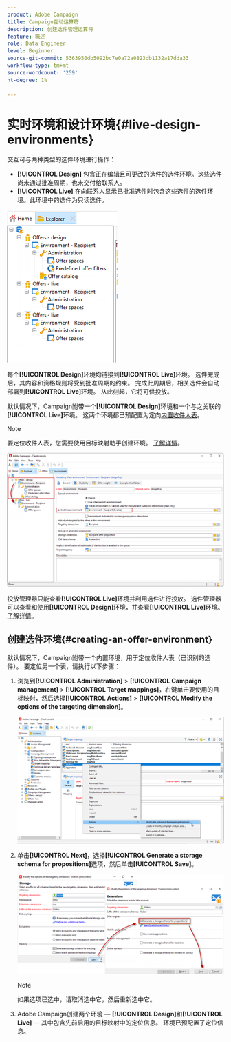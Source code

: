 ```yaml
---
product: Adobe Campaign
title: Campaign互动运算符
description: 创建选件管理运算符
feature: 概述
role: Data Engineer
level: Beginner
source-git-commit: 5363950db5092bc7e0a72a0823db1132a17dda33
workflow-type: tm+mt
source-wordcount: '259'
ht-degree: 1%

---
```


# 实时环境和设计环境{#live-design-environments}

交互可与两种类型的选件环境进行操作：

* **[!UICONTROL Design]** 包含正在编辑且可更改的选件的选件环境。这些选件尚未通过批准周期，也未交付给联系人。
* **[!UICONTROL Live]** 在向联系人显示已批准选件时包含这些选件的选件环境。此环境中的选件为只读选件。

![](assets/offer_environments_overview_001.png)

每个&#x200B;**[!UICONTROL Design]**&#x200B;环境均链接到&#x200B;**[!UICONTROL Live]**&#x200B;环境。 选件完成后，其内容和资格规则将受到批准周期的约束。 完成此周期后，相关选件会自动部署到&#x200B;**[!UICONTROL Live]**&#x200B;环境。 从此刻起，它将可供投放。

默认情况下，Campaign附带一个&#x200B;**[!UICONTROL Design]**&#x200B;环境和一个与之关联的&#x200B;**[!UICONTROL Live]**&#x200B;环境。 这两个环境都已预配置为定向[内置收件人表](../dev/datamodel.md#ootb-profiles)。

>[!NOTE]
>
>要定位收件人表，您需要使用目标映射助手创建环境。 [了解详情](#creating-an-offer-environment)。

![](assets/offer_environments_overview_002.png)

投放管理器只能查看&#x200B;**[!UICONTROL Live]**&#x200B;环境并利用选件进行投放。 选件管理器可以查看和使用&#x200B;**[!UICONTROL Design]**&#x200B;环境，并查看&#x200B;**[!UICONTROL Live]**&#x200B;环境。 [了解详情](interaction-operators.md)。

## 创建选件环境{#creating-an-offer-environment}

默认情况下，Campaign附带一个内置环境，用于定位收件人表（已识别的选件）。 要定位另一个表，请执行以下步骤：

1. 浏览到&#x200B;**[!UICONTROL Administration]** > **[!UICONTROL Campaign management]** > **[!UICONTROL Target mappings]**，右键单击要使用的目标映射，然后选择&#x200B;**[!UICONTROL Actions]** > **[!UICONTROL Modify the options of the targeting dimension]**。

   ![](assets/offer_env_anonymous_001.png)

1. 单击&#x200B;**[!UICONTROL Next]**，选择&#x200B;**[!UICONTROL Generate a storage schema for propositions]**&#x200B;选项，然后单击&#x200B;**[!UICONTROL Save]**。

   ![](assets/offer_env_anonymous_002.png)

   >[!NOTE]
   >
   >如果选项已选中，请取消选中它，然后重新选中它。

1. Adobe Campaign创建两个环境 — **[!UICONTROL Design]**&#x200B;和&#x200B;**[!UICONTROL Live]** — 其中包含先前启用的目标映射中的定位信息。 环境已预配置了定位信息。
